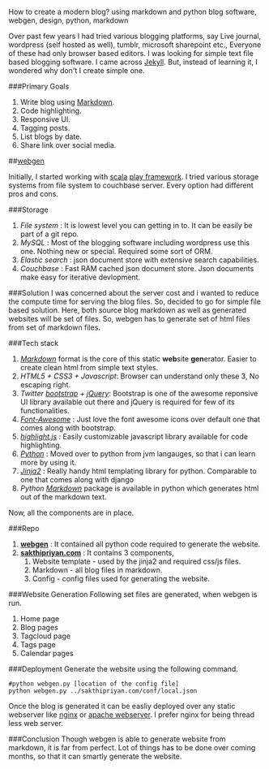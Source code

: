 How to create a modern blog?
using markdown and python
blog software, webgen, design, python, markdown

Over past few years I had tried various blogging platforms, say Live journal, wordpress (self hosted as well), tumblr, microsoft sharepoint etc., Everyone of these had only browser based editors. I was looking for simple text file based blogging software. I came across [Jekyll](http://jekyllrb.com/). But, instead of learning it, I wondered why don't I create simple one. 

###Primary Goals

1. Write blog using [Markdown](http://daringfireball.net/projects/markdown/).
2. Code highlighting.
3. Responsive UI.
4. Tagging posts.
5. List blogs by date.
6. Share link over social media.

##[webgen](https://github.com/sakthipriyan/webgen)

Initially, I started working with [scala](http://www.scala-lang.org/) [play framework](https://www.playframework.com). I tried various storage systems from file system to couchbase server. Every option had different pros and cons.

###Storage
1. *File system* : It is lowest level you can getting in to. It can be easily be part of a git repo.
2. *MySQL* : Most of the blogging software including wordpress use this one. Nothing new or special. Required some sort of ORM.
3. *Elastic search* : json document store with extensive search capabilities.
4. *Couchbase* : Fast RAM cached json document store. Json documents make easy for iterative devlopment.

###Solution
I was concerned about the server cost and i wanted to reduce the compute time for serving the blog files. So, decided to go for simple file based solution. Here, both source blog markdown as well as generated websites will be set of files. So, webgen has to generate set of html files from set of markdown files.

###Tech stack
1. *[Markdown](daringfireball.net/projects/markdown/)* format is the core of this static **web**site **gen**erator. Easier to create clean html from simple text styles.
2. *HTML5 + CSS3 + Javascript*: Browser can understand only these 3, No escaping right.
3. *Twitter [bootstrap](http://getbootstrap.com/) + [jQuery](https://jquery.com/)*: Bootstrap is one of the awesome reponsive UI library available out there and jQuery is required for few of its functionalities.
4. *[Font-Awesome](http://fortawesome.github.io/Font-Awesome/)* : Just love the font awesome icons over default one that comes along with bootstrap.
5. *[highlight.js](highlightjs.org)* : Easily customizable javascript library available for code highlighting.
6. *[Python](https://www.python.org/)* : Moved over to python from jvm langauges, so that i can learn more by using it.
7. *[Jinja2](http://jinja.pocoo.org)* : Really handy html templating library for python. Comparable to one that comes along with django
8. *Python [Markdown](https://pypi.python.org/pypi/Markdown)* package is available in python which generates html out of the markdown text. 

Now, all the components are in place.

###Repo
1. **[webgen](https://github.com/sakthipriyan/webgen)** : It contained all python code required to generate the website.
2. **[sakthipriyan.com](https://github.com/sakthipriyan/sakthipriyan.com)** : It contains 3 components, 
	1. Website template - used by the jinja2 and required css/js files.
	2. Markdown - all blog files in markdown.
	3. Config - config files used for generating the website.

###Website Generation
Following set files are generated, when webgen is run.

1. Home page
2. Blog pages
3. Tagcloud page
4. Tags page
5. Calendar pages

###Deployment
Generate the website using the following command.

	#python webgen.py [location of the config file]
	python webgen.py ../sakthipriyan.com/conf/local.json

Once the blog is generated it can be easliy deployed over any static webserver like [nginx](http://nginx.org/) or [apache webserver](http://httpd.apache.org/). I prefer nginx for being thread less web server.

###Conclusion
Though webgen is able to generate website from markdown, it is far from perfect. Lot of things has to be done over coming months, so that it can smartly generate the website.